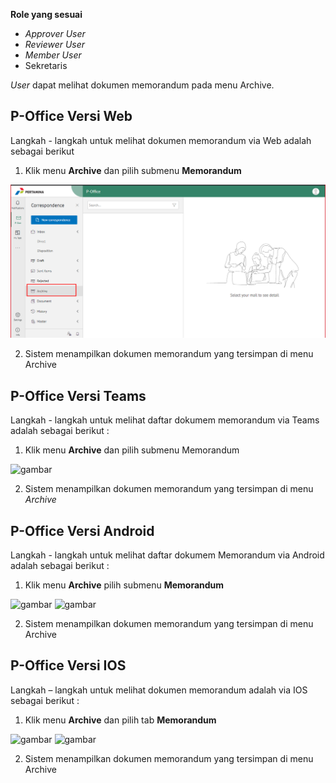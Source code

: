 **Role yang sesuai**

- *Approver User*
- *Reviewer User*
- *Member User*
- Sekretaris

*User* dapat melihat dokumen memorandum pada menu Archive. 

## **P-Office Versi Web**

Langkah - langkah untuk melihat dokumen memorandum via Web adalah sebagai berikut

1. Klik menu **Archive** dan pilih submenu **Memorandum**

![gambar](Archive/AR_Web/02AR02.png)

2. Sistem menampilkan dokumen memorandum yang tersimpan di menu Archive

## **P-Office Versi Teams**

Langkah - langkah untuk melihat daftar dokumem memorandum via Teams adalah sebagai berikut :

1. Klik menu **Archive** dan pilih submenu Memorandum

![gambar](Archive/AR_Teams/AR02.png)

 2. Sistem menampilkan dokumen memorandum yang tersimpan di menu _Archive_

## **P-Office Versi Android**

Langkah - langkah untuk melihat daftar dokumem Memorandum via Android adalah sebagai berikut :


1. Klik menu **Archive** pilih submenu **Memorandum**
   
![gambar](Archive/AR_Android/MM/A01.jpg) ![gambar](Archive/AR_Android/MM/A02.jpg)

2. Sistem menampilkan dokumen memorandum yang tersimpan di menu Archive

## **P-Office Versi IOS**

Langkah – langkah untuk melihat dokumen memorandum adalah via IOS sebagai berikut :

1. Klik menu **Archive** dan pilih tab **Memorandum**

![gambar](Archive/AR_IOS/A-2.1.png) ![gambar](Archive/AR_IOS/A-2.2.png)

2. Sistem menampilkan dokumen memorandum yang tersimpan di menu Archive

